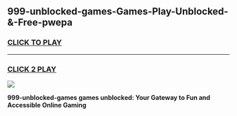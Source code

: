 
## 999-unblocked-games-Games-Play-Unblocked-&-Free-pwepa
<h3>
<a href="https://premium76.site?title=999-unblocked-games&ref=24A">CLICK TO PLAY</a></h3>
<hr>

<h3>
<a href="https://premium76.site?title=999-unblocked-games&ref=24A">CLICK 2 PLAY</a>
  
</h3>

<a href="https://premium76.site?title=999-unblocked-games&ref=24A"><img src="https://clearcache.store/games.png"></a>


**999-unblocked-games games unblocked: Your Gateway to Fun and Accessible Online Gaming**

